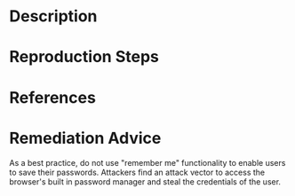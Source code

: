# Description


# Reproduction Steps


# References


# Remediation Advice

As a best practice, do not use "remember me" functionality to enable users to save their passwords. Attackers find an attack vector to access the browser's built in password manager and steal the credentials of the user.
